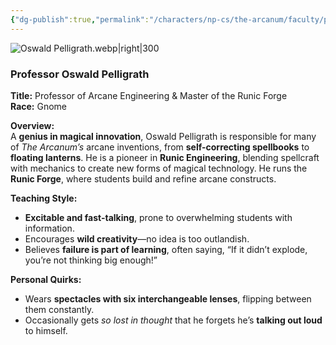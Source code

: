 ```yaml
---
{"dg-publish":true,"permalink":"/characters/np-cs/the-arcanum/faculty/professor-oswald-pelligrath/","created":"2025-05-12T18:46:09.657-07:00","updated":"2025-03-04T18:35:50.000-08:00"}
---
```


![Oswald Pelligrath.webp|right|300](/img/user/zz.%20Behind%20the%20Scenes/Pictures/Oswald%20Pelligrath.webp)
### **Professor Oswald Pelligrath**

**Title:** Professor of Arcane Engineering & Master of the Runic Forge  
**Race:** Gnome  

**Overview:**  
A **genius in magical innovation**, Oswald Pelligrath is responsible for many of _The Arcanum’s_ arcane inventions, from **self-correcting spellbooks** to **floating lanterns**. He is a pioneer in **Runic Engineering**, blending spellcraft with mechanics to create new forms of magical technology. He runs the **Runic Forge**, where students build and refine arcane constructs.

**Teaching Style:**

- **Excitable and fast-talking**, prone to overwhelming students with information.
- Encourages **wild creativity**—no idea is too outlandish.
- Believes **failure is part of learning**, often saying, “If it didn’t explode, you’re not thinking big enough!”

**Personal Quirks:**

- Wears **spectacles with six interchangeable lenses**, flipping between them constantly.
- Occasionally gets _so lost in thought_ that he forgets he’s **talking out loud** to himself.